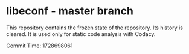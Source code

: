 # libeconf - master branch

This repository contains the frozen state of the repository.
Its history is cleared. It is used only for static code
analysis with Codacy.

Commit Time: 1728698061